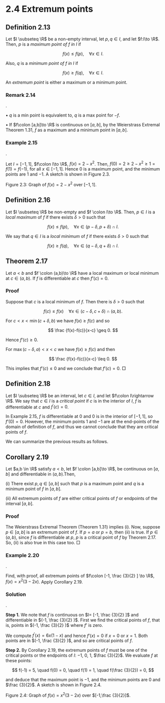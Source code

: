 # 2.4 Extremum points

## Definition 2.13

Let $I \subseteq \R$ be a non-empty interval, let $p,q \in I$, and let $f:I\to \R$. Then, $p$ is a _maximum point of $f$ in $I$_ if

$$
f(x) \leq f(p) , \quad \forall x\in I.
$$

Also, $q$ is a _minimum point of $f$ in $I$_ if

$$
f(x) \geq f(q) ,\quad \forall x \in I.
$$

An _extremum point_ is either a maximum or a minimum point.

### Remark 2.14

.

• $q$ is a min point is equivalent to, $q$ is a max point for $-f$.

• If $f\colon [a,b]\to \R$ is continuous on $[a,b]$, by the Weierstrass Extremal Theorem 1.31, $f$ as a maximum and a minimum point in $[a,b]$.

### Example 2.15

.

Let $I=[-1,1]$, $f\colon I\to \R$, $f(x) = 2-x^2$. Then, $f(0) = 2 \geq 2-x^2\geq 1=f(1)=f(-1)$, for all $x \in [-1,1]$. Hence $0$ is a maximum point, and the minimum points are $1$ and $-1$. A sketch is shown in Figure 2.3.

Figure 2.3: Graph of $f(x) = 2-x^2$ over $[-1,1]$.

## Definition 2.16

Let $I \subseteq \R$ be non-empty and $f \colon I\to \R$. Then, $p\in I$ is a _local maximum_ of $f$ if there exists $\delta > 0$ such that

$$
f(x) \leq f(p), \quad \forall x \in (p-\delta ,p+\delta ) \cap I .
$$

We say that $q \in I$ is a _local minimum_ of $f$ if there exists $\delta > 0$ such that

$$
f(x) \geq f(q) , \quad \forall x \in (q-\delta ,q+\delta ) \cap I .
$$

## Theorem 2.17

Let $a<b$ and $f \colon (a,b)\to \R$ have a local maximum or local minimum at $c\in (a,b)$. If $f$ is differentiable at $c$ then $f’(c) = 0$.

### Proof
 Suppose that $c$ is a local minimum of $f$. Then there is $\delta >0$ such that

$$
f(c) \leq f(x) \quad \forall x\in (c-\delta ,c+\delta ) \cap (a,b).
$$

For $c<x <\min (c+\delta ,b)$ we have $f(x) \geq f(c)$ and so

$$
\frac {f(x)-f(c)}{x-c} \geq 0.
$$

Hence $f’(c) \geq 0$.

For $\max (c-\delta ,a) < x < c$ we have $f(x) \geq f(c)$ and then

$$
\frac {f(x)-f(c)}{x-c} \leq 0.
$$

This implies that $f’(c) \leq 0$ and we conclude that $f’(c)=0$. □

## Definition 2.18

Let $I \subseteq \R$ be an interval, let $c \in I$, and let $f\colon I\rightarrow \R$. We say that $c \in I$ is a _critical point_ if $c$ is in the interior of $I$, $f$ is differentiable at $c$ and $f^\prime (c) = 0$.

In Example 2.15, $f$ is differentiable at $0$ and $0$ is in the interior of $[-1,1]$, so $f’(0)=0$. However, the minimum points $1$ and $-1$ are at the end-points of the domain of definition of $f$, and thus we cannot conclude that they are critical points of $f$.

We can summarize the previous results as follows.

## Corollary 2.19

Let $a,b \in \R$ satisfy $a < b$, let $f \colon [a,b]\to \R$, be continuous on $[a,b]$ and differentiable in $(a,b)$.Then,

(i) There exist $p,q\in [a,b]$ such that $p$ is a maximum point and $q$ is a minimum point of $f$ in $[a,b]$.

(ii) All extremum points of $f$ are either critical points of $f$ or endpoints of the interval $[a,b]$.

### Proof


The Weierstrass Extremal Theorem (Theorem 1.31) implies (i). Now, suppose $p\in [a,b]$ is an extremum point of $f$. If $p = a$ or $p=b$, then (ii) is true. If $p \in (a,b)$, since $f$ is differentiable at $p$, $p$ is a critical point of $f$ by Theorem 2.17. So, (ii) is also true in this case too. □

### Example 2.20

.

Find, with proof, all extremum points of $f\colon [-1, \frac {3}{2} ] \to \R$, $f(x) = x^2(3-2x)$. Apply Corollary 2.19.

### Solution

.

**Step 1.** We note that $f$ is continuous on $I= [-1, \frac {3}{2} ]$ and differentiable in $(-1, \frac {3}{2} )$. First we find the critical points of $f$, that is, points in $(-1, \frac {3}{2} )$ where $f’$ is zero.

We compute $f^\prime (x) = 6x(1-x)$ and hence $f’(x) = 0$ if $x=0$ or $x=1$. Both points are in $(-1, \frac {3}{2} )$, and so are critical points of $f$.

**Step 2.** By Corollary 2.19, the extremum points of $f$ must be one of the critical points or the endpoints of $I$: $-1$, $0$, $1$, $\frac {3}{2}$. We evaluate $f$ at these points:

$$
f(-1) = 5, \quad f(0) = 0, \quad f(1) = 1, \quad f(\frac {3}{2}) = 0,
$$

and deduce that the maximum point is $-1$, and the minimum points are $0$ and $\frac {3}{2}$. A sketch is shown in Figure 2.4.

Figure 2.4: Graph of $f(x) = x^2(3-2x)$ over $[-1,\frac {3}{2}]$.
